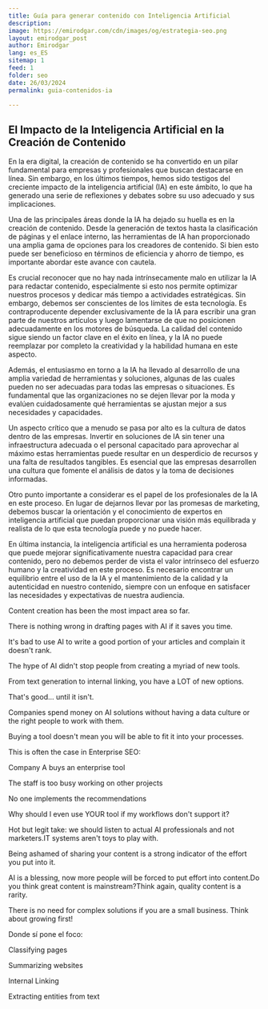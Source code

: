 ```yaml
---
title: Guía para generar contenido con Inteligencia Artificial
description: 
image: https://emirodgar.com/cdn/images/og/estrategia-seo.png
layout: emirodgar_post
author: Emirodgar
lang: es_ES
sitemap: 1
feed: 1
folder: seo
date: 26/03/2024
permalink: guia-contenidos-ia

--- 
```


## El Impacto de la Inteligencia Artificial en la Creación de Contenido

En la era digital, la creación de contenido se ha convertido en un pilar fundamental para empresas y profesionales que buscan destacarse en línea. 
Sin embargo, en los últimos tiempos, hemos sido testigos del creciente impacto de la inteligencia artificial (IA) en este ámbito, lo que ha generado una serie de reflexiones y debates sobre su uso adecuado y sus implicaciones.

Una de las principales áreas donde la IA ha dejado su huella es en la creación de contenido. Desde la generación de textos hasta la clasificación de páginas y el enlace interno, las herramientas de IA han proporcionado una amplia gama de opciones para los creadores de contenido. Si bien esto puede ser beneficioso en términos de eficiencia y ahorro de tiempo, es importante abordar este avance con cautela.

Es crucial reconocer que no hay nada intrínsecamente malo en utilizar la IA para redactar contenido, especialmente si esto nos permite optimizar nuestros procesos y dedicar más tiempo a actividades estratégicas. Sin embargo, debemos ser conscientes de los límites de esta tecnología. Es contraproducente depender exclusivamente de la IA para escribir una gran parte de nuestros artículos y luego lamentarse de que no posicionen adecuadamente en los motores de búsqueda. La calidad del contenido sigue siendo un factor clave en el éxito en línea, y la IA no puede reemplazar por completo la creatividad y la habilidad humana en este aspecto.

Además, el entusiasmo en torno a la IA ha llevado al desarrollo de una amplia variedad de herramientas y soluciones, algunas de las cuales pueden no ser adecuadas para todas las empresas o situaciones. Es fundamental que las organizaciones no se dejen llevar por la moda y evalúen cuidadosamente qué herramientas se ajustan mejor a sus necesidades y capacidades.

Un aspecto crítico que a menudo se pasa por alto es la cultura de datos dentro de las empresas. Invertir en soluciones de IA sin tener una infraestructura adecuada o el personal capacitado para aprovechar al máximo estas herramientas puede resultar en un desperdicio de recursos y una falta de resultados tangibles. Es esencial que las empresas desarrollen una cultura que fomente el análisis de datos y la toma de decisiones informadas.

Otro punto importante a considerar es el papel de los profesionales de la IA en este proceso. En lugar de dejarnos llevar por las promesas de marketing, debemos buscar la orientación y el conocimiento de expertos en inteligencia artificial que puedan proporcionar una visión más equilibrada y realista de lo que esta tecnología puede y no puede hacer.

En última instancia, la inteligencia artificial es una herramienta poderosa que puede mejorar significativamente nuestra capacidad para crear contenido, pero no debemos perder de vista el valor intrínseco del esfuerzo humano y la creatividad en este proceso. Es necesario encontrar un equilibrio entre el uso de la IA y el mantenimiento de la calidad y la autenticidad en nuestro contenido, siempre con un enfoque en satisfacer las necesidades y expectativas de nuestra audiencia.


Content creation has been the most impact area so far.

There is nothing wrong in drafting pages with AI if it saves you time.

It's bad to use AI to write a good portion of your articles and complain it doesn't rank.

The hype of AI didn't stop people from creating a myriad of new tools.

From text generation to internal linking, you have a LOT of new options.

That's good... until it isn't.

Companies spend money on AI solutions without having a data culture or the right people to work with them.

Buying a tool doesn't mean you will be able to fit it into your processes.

This is often the case in Enterprise SEO:

Company A buys an enterprise tool

The staff is too busy working on other projects

No one implements the recommendations

Why should I even use YOUR tool if my workflows don't support it?

Hot but legit take: we should listen to actual AI professionals and not marketers.​IT systems aren't toys to play with.

Being ashamed of sharing your content is a strong indicator of the effort you put into it.

AI is a blessing, now more people will be forced to put effort into content.​Do you think great content is mainstream?​Think again, quality content is a rarity.

There is no need for complex solutions if you are a small business. Think about growing first!

Donde sí pone el foco:

Classifying pages

Summarizing websites

Internal Linking

Extracting entities from text

